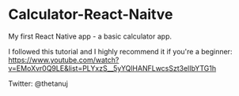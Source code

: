 # Calculator-React-Naitve

My first React Native app - a basic calculator app.

I followed this tutorial and I highly recommend it if you're a beginner:
https://www.youtube.com/watch?v=EMoXvr0Q9LE&list=PLYxzS__5yYQlHANFLwcsSzt3elIbYTG1h


Twitter: @thetanuj
